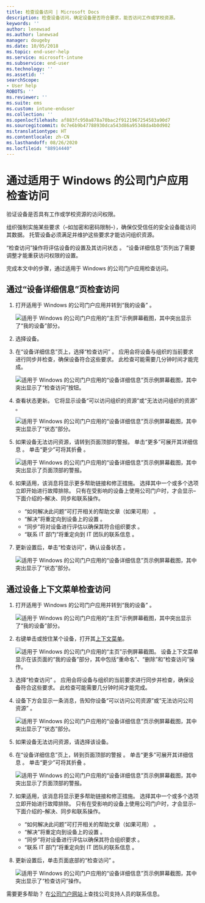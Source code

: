 ```yaml
---
title: 检查设备访问 | Microsoft Docs
description: 检查设备访问，确定设备是否符合要求，能否访问工作或学校资源。
keywords: ''
author: lenewsad
ms.author: lanewsad
manager: dougeby
ms.date: 10/05/2018
ms.topic: end-user-help
ms.service: microsoft-intune
ms.subservice: end-user
ms.technology: ''
ms.assetid: ''
searchScope:
- User help
ROBOTS: ''
ms.reviewer: ''
ms.suite: ems
ms.custom: intune-enduser
ms.collection: ''
ms.openlocfilehash: af883fc950a878a70bac2f9121967254583a90d7
ms.sourcegitcommit: 0c7e6b9b47788930dca543d86a95348da4b0d902
ms.translationtype: HT
ms.contentlocale: zh-CN
ms.lasthandoff: 08/26/2020
ms.locfileid: "88914440"
---
```

# <a name="check-access-from-company-portal-app-for-windows"></a>通过适用于 Windows 的公司门户应用检查访问

验证设备是否具有工作或学校资源的访问权限。 

组织强制实施某些要求（&ndash;如加密和密码限制&ndash;），确保仅受信任的安全设备能访问其数据。 托管设备必须满足并维护这些要求才能访问组织资源。

“检查访问”操作将评估设备的设置及其访问状态  。 “设备详细信息”页列出了需要调整才能重获访问权限的设置。  

完成本文中的步骤，通过适用于 Windows 的公司门户应用检查访问。  

## <a name="check-access-from-device-details-page"></a>通过“设备详细信息”页检查访问  
1. 打开适用于 Windows 的公司门户应用并转到“我的设备”  。  

    ![适用于 Windows 的公司门户应用的“主页”示例屏幕截图，其中突出显示了“我的设备”部分。](./media/1809_CheckAccess_Context_Select_Device.png)  
2. 选择设备。  
3. 在“设备详细信息”页上，选择“检查访问”   。 应用会将设备与组织的当前要求进行同步并检查，确保设备符合这些要求。 此检查可能需要几分钟时间才能完成。  

    ![适用于 Windows 的公司门户应用的“设备详细信息”页示例屏幕截图，其中突出显示了“检查访问”按钮。](./media/1809_CheckAccess_Checking_Status.png) 

4. 查看状态更新。 它将显示设备“可以访问组织的资源”或“无法访问组织的资源”   。  

   ![适用于 Windows 的公司门户应用的“设备详细信息”页示例屏幕截图，其中突出显示了“状态”部分。](./media/1809_CheckAccess_Device_details_status1.png)  
   
5. 如果设备无法访问资源，请转到页面顶部的警报。 单击“更多”可展开其详细信息  。 单击“更少”可将其折叠  。  

    ![适用于 Windows 的公司门户应用的“设备详细信息”页示例屏幕截图，其中突出显示了页面顶部的警报。](./media/1809_CheckAccess_Device_details_alert1.png)  

6. 如果适用，该消息将显示更多帮助链接和修正措施。 选择其中一个或多个选项立即开始进行故障排除。 只有在受影响的设备上使用公司门户时，才会显示&ndash;下面介绍的&ndash;解决、同步和联系操作。  

     * “如何解决此问题”可打开相关的帮助文章（如果可用）  。  
     * “解决”将重定向到设备上的设置  。  
     * “同步”将对设备进行评估以确保其符合组织要求  。  
     * “联系 IT 部门”将重定向到 IT 团队的联系信息  。   
 
6. 更新设置后，单击“检查访问”，确认设备状态  。  

    ![适用于 Windows 的公司门户应用的“设备详细信息”页示例屏幕截图，其中突出显示了“状态”部分。](./media/1809_CheckAccess_Device_details_status1.png)  

## <a name="check-access-from-device-context-menu"></a>通过设备上下文菜单检查访问  
1. 打开适用于 Windows 的公司门户应用并转到“我的设备”  。  

    ![适用于 Windows 的公司门户应用的“主页”示例屏幕截图，其中突出显示了“我的设备”部分。](./media/1809_CheckAccess_Context_Select_Device.png)  

2. 右键单击或按住某个设备，打开其[上下文菜单](//windows/uwp/design/controls-and-patterns/menus)。  

    ![适用于 Windows 的公司门户应用的“主页”示例屏幕截图。 设备上下文菜单显示在该页面的“我的设备”部分，其中包括“重命名”、“删除”和“检查访问”操作。](./media/1809_DeviceContextMenu_Windows_CP.png)  
3. 选择“检查访问”  。 应用会将设备与组织的当前要求进行同步并检查，确保设备符合这些要求。 此检查可能需要几分钟时间才能完成。  
 
4. 设备下方会显示一条消息，告知你设备“可以访问公司资源”或“无法访问公司资源”   。 

    ![适用于 Windows 的公司门户应用的“设备详细信息”页示例屏幕截图，其中突出显示了“状态”部分。](./media/1809_CheckAccess_Context_Menu_Alert2.png) 

5. 如果设备无法访问资源，请选择该设备。  
6. 在“设备详细信息”页上，转到页面顶部的警报  。 单击“更多”可展开其详细信息  。 单击“更少”可将其折叠  。  

    ![适用于 Windows 的公司门户应用的“设备详细信息”页示例屏幕截图，其中突出显示了页面顶部的警报。](./media/1809_CheckAccess_Device_details_alert1.png)  

6. 如果适用，该消息将显示更多帮助链接和修正措施。 选择其中一个或多个选项立即开始进行故障排除。 只有在受影响的设备上使用公司门户时，才会显示&ndash;下面介绍的&ndash;解决、同步和联系操作。  

     * “如何解决此问题”可打开相关的帮助文章（如果可用）  。  
     * “解决”将重定向到设备上的设置  。  
     * “同步”将对设备进行评估以确保其符合组织要求  。  
     * “联系 IT 部门”将重定向到 IT 团队的联系信息  。    

7. 更新设置后，单击页面底部的“检查访问”  。  

    ![适用于 Windows 的公司门户应用的“设备详细信息”页示例屏幕截图，其中突出显示了“检查访问”操作。](./media/1809_CheckAccess_Device_details_button.png) 


需要更多帮助？ 在[公司门户网站](https://go.microsoft.com/fwlink/?linkid=2010980)上查找公司支持人员的联系信息。